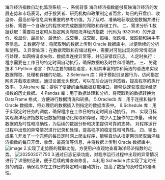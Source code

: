 海洋经济指数自动化监测系统
一、系统背景
海洋经济指数能够反映海洋经济的发展态势和市场表现，对于投资者、研究机构和政策制定者而言，每日的开盘价、收盘价、最高价等信息具有重要的参考价值。为了及时、准确地获取这些数据并进行分析，需要一个自动化的程序来完成数据的爬取和存储工作。
二、需求分析
1.数据获取：需要每日定时从指定网页爬取海洋经济指数（代码为 932056）的开盘价、收盘价、最高价、最低价、成交量、成交额、振幅、涨跌幅、涨跌额和换手率等信息。
2.数据存储：将爬取到的数据上传到 Oracle 数据库中，以便后续的分析和使用。
3.异常处理：在数据爬取和存储过程中，需要对可能出现的异常情况进行处理，如网络请求失败、数据库连接异常等，并记录错误日志。
4.定时执行：程序需要在工作日的特定时间自动执行，确保数据的及时性和准确性。
三、关键技术
1.Python 语言：作为主要的编程语言，利用其丰富的库和简洁的语法来实现数据爬取、处理和存储的功能。
2.Selenium 库：用于模拟浏览器行为，访问指定网页并截取走势图。通过设置无头模式，可以在后台运行浏览器，提高程序的执行效率。
3.Akshare 库：提供了便捷的金融数据获取接口，能够快速获取海洋经济指数的历史数据。
4.Pandas 库：用于数据处理和分析，将爬取到的数据转换为 DataFrame 格式，方便进行数据清洗和转换。
5.Oracledb 库：用于连接和操作 Oracle 数据库，将处理后的数据插入到指定的数据库表中。
6.Schedule 库：用于实现定时任务的调度，确保程序在工作日的特定时间自动执行。
四、实现目标
实现海洋经济指数每日数据的自动化爬取和存储，减少人工操作的工作量。
确保数据的及时性和准确性，为后续的数据分析和决策提供可靠的支持。
对程序运行过程中出现的异常情况进行记录和处理，提高程序的稳定性和可靠性。
四、输出成果
1.开发了一个完整的每日定时网上爬虫程序，能够自动从指定网页爬取海洋经济指数的每日开盘、收盘、最高值等信息，并将数据上传到 Oracle 数据库中。
![image](https://github.com/user-attachments/assets/01f501c9-2616-4b26-be38-28d21ecc22e6)
2.实现了走势图的截取功能，方便用户直观地查看海洋经济指数的走势。
![202503071750](https://github.com/user-attachments/assets/96534754-2c79-41b1-95ca-e88407bfcf02)
3.通过日志记录功能，对程序运行过程中出现的异常情况进行了详细的记录，便于后续的排查和修复。
4.利用 Schedule 库实现了定时任务的调度，确保程序在工作日的特定时间自动执行，提高了数据的及时性和准确性。
